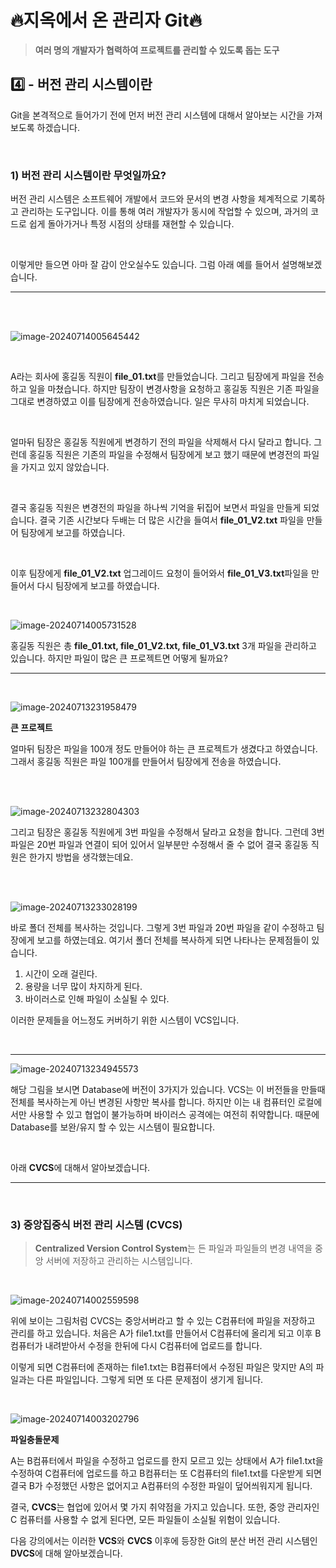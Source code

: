 # 🔥지옥에서 온 관리자 Git🔥

> **여러 명의 개발자가 협력하여 프로젝트를 관리할 수 있도록 돕는 도구**



## 4️⃣ - 버전 관리 시스템이란

Git을 본격적으로 들어가기 전에 먼저 버전 관리 시스템에 대해서 알아보는 시간을 가져보도록 하겠습니다. 

<br>

### 1) **버전 관리 시스템이란 무엇일까요?** 

버전 관리 시스템은 소프트웨어 개발에서 코드와 문서의 변경 사항을 체계적으로 기록하고 관리하는 도구입니다. 이를 통해 여러 개발자가 동시에 작업할 수 있으며, 과거의 코드로 쉽게 돌아가거나 특정 시점의 상태를 재현할 수 있습니다.

<br>

이렇게만 들으면 아마 잘 감이 안오실수도 있습니다. 그럼 아래 예를 들어서 설명해보겠습니다.

<hr>
<br>

<br>


![image-20240714005645442](https://raw.githubusercontent.com/kjh5848/typora-image/main/image/image-20240714005645442.png)

<br>

 A라는 회사에 홍길동 직원이 **file_01.txt**를 만들었습니다. 그리고 팀장에게 파일을 전송하고 일을 마쳤습니다. 하지만 팀장이 변경사항을 요청하고 홍길동 직원은 기존 파일을 그대로 변경하였고 이를 팀장에게 전송하였습니다. 일은 무사히 마치게 되었습니다.

<br>

얼마뒤 팀장은 홍길동 직원에게 변경하기 전의 파일을 삭제해서 다시 달라고 합니다. 그런데 홍길동 직원은 기존의 파일을 수정해서 팀장에게 보고 했기 때문에 변경전의 파일을 가지고 있지 않았습니다.

<br>

결국 홍길동 직원은 변경전의 파일을 하나씩 기억을 뒤집어 보면서 파일을 만들게 되었습니다. 결국 기존 시간보다 두배는 더 많은 시간을 들여서 **file_01_V2.txt** 파일을 만들어 팀장에게 보고를 하였습니다.

<br>

이후 팀장에게 **file_01_V2.txt** 업그레이드 요청이 들어와서  **file_01_V3.txt**파일을 만들어서 다시 팀장에게 보고를 하였습니다.

<br>

![image-20240714005731528](https://raw.githubusercontent.com/kjh5848/typora-image/main/image/image-20240714005731528.png)

홍길동 직원은 총 **file_01.txt, file_01_V2.txt, file_01_V3.txt** 3개 파일을 관리하고 있습니다. 하지만 파일이 많은 큰 프로젝트면 어떻게 될까요?

<hr>
<br>


![image-20240713231958479](https://raw.githubusercontent.com/kjh5848/typora-image/main/image/image-20240713231958479.png)

**큰 프로젝트**

얼마뒤  팀장은 파일을 100개 정도 만들어야 하는 큰 프로젝트가 생겼다고 하였습니다. 그래서 홍길동 직원은 파일 100개를 만들어서 팀장에게 전송을 하였습니다.

<br>

<br>

![image-20240713232804303](https://raw.githubusercontent.com/kjh5848/typora-image/main/image/image-20240713232804303.png)

그리고 팀장은 홍길동 직원에게 3번 파일을 수정해서 달라고 요청을 합니다. 그런데 3번 파일은 20번 파일과 연결이 되어 있어서 일부분만 수정해서 줄 수 없어 결국 홍길동 직원은 한가지 방법을 생각했는데요.

<br>

<br>

![image-20240713233028199](https://raw.githubusercontent.com/kjh5848/typora-image/main/image/image-20240713233028199.png)

바로 폴더 전체를 복사하는 것입니다. 그렇게 3번 파일과 20번 파일을 같이 수정하고 팀장에게 보고를 하였는데요. 여기서 폴더 전체를 복사하게 되면 나타나는 문제점들이 있습니다.

1. 시간이 오래 걸린다.
2. 용량을 너무 많이 차지하게 된다.
3. 바이러스로 인해 파일이 소실될 수 있다.

이러한 문제들을 어느정도 커버하기 위한 시스템이 VCS입니다.

<br>

<hr>

![image-20240713234945573](https://raw.githubusercontent.com/kjh5848/typora-image/main/image/image-20240713234945573.png)

해당 그림을 보시면 Database에 버전이 3가지가 있습니다. VCS는 이 버전들을 만들때 전체를 복사하는게 아닌 변경된 사항만 복사를 합니다. 하지만 이는 내 컴퓨터인 로컬에서만 사용할 수 있고  협업이 불가능하며 바이러스 공격에는 여전히 취약합니다. 때문에 Database를 보완/유지 할 수 있는 시스템이 필요합니다. 

<br>

 아래 **CVCS**에 대해서 알아보겠습니다.

<hr>

<br>

### 3) 중앙집중식 버전 관리 시스템 (CVCS)

> **Centralized Version Control System**는 든 파일과 파일들의 변경 내역을 중앙 서버에 저장하고 관리하는 시스템입니다.

<br>

![image-20240714002559598](https://raw.githubusercontent.com/kjh5848/typora-image/main/image/image-20240714002559598.png)

위에 보이는 그림처럼 CVCS는 중앙서버라고 할 수 있는 C컴퓨터에 파일을 저장하고 관리를 하고 있습니다. 처음은 A가 file1.txt를 만들어서 C컴퓨터에 올리게 되고 이후 B컴퓨터가 내려받아서 수정을 한뒤에 다시 C컴퓨터에 업로드를 합니다.  

이렇게 되면 C컴퓨터에 존재하는 file1.txt는 B컴퓨터에서 수정된 파일은 맞지만 A의 파일과는 다른 파일입니다. 그렇게 되면 또 다른 문제점이 생기게 됩니다. 

<br>

![image-20240714003202796](https://raw.githubusercontent.com/kjh5848/typora-image/main/image/image-20240714003202796.png)

**파일충돌문제**

A는 B컴퓨터에서 파일을 수정하고 업로드를 한지 모르고 있는 상태에서 A가 file1.txt을 수정하여 C컴퓨터에 업로드를 하고 B컴퓨터는 또 C컴퓨터의 file1.txt를 다운받게 되면 결국 B가 수정했던 사항은 없어지고 A컴퓨터의 수정한 파일이 덮어씌워지게 됩니다.

결국, **CVCS**는 협업에 있어서 몇 가지 취약점을 가지고 있습니다. 또한, 중앙 관리자인 C 컴퓨터를 사용할 수 없게 된다면, 모든 파일들이 소실될 위험이 있습니다.

다음 강의에서는 이러한 **VCS**와 **CVCS** 이후에 등장한 Git의 분산 버전 관리 시스템인 **DVCS**에 대해 알아보겠습니다.





 

